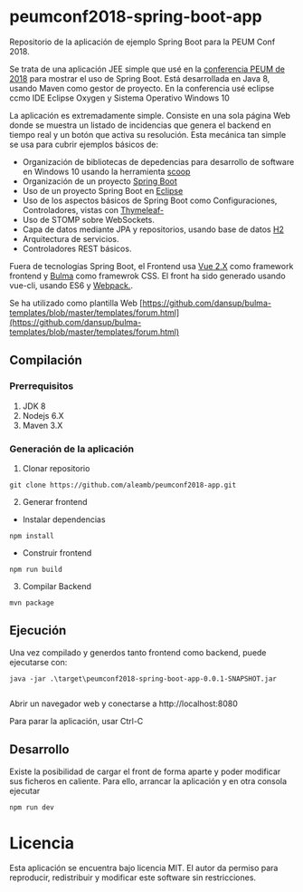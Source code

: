 # peumconf2018-spring-boot-app

Repositorio de la aplicación de ejemplo Spring Boot para la PEUM Conf 2018.

Se trata de una aplicación JEE simple que usé en la [conferencia PEUM de 2018](https://www.programaresunamierda.com/2018/07/peumconf-2018.html) para mostrar el uso de Spring Boot. 
Está desarrollada en Java 8, usando Maven como gestor de proyecto. En la conferencia usé eclipse ccmo IDE Eclipse Oxygen y Sistema Operativo Windows 10

La aplicación es extremadamente simple. Consiste en una sola página Web donde se muestra un listado de incidencias que genera el backend en tiempo real y un botón que activa su resolución.
Esta mecánica tan simple se usa para cubrir ejemplos básicos de:

- Organización de bibliotecas de depedencias para desarrollo de software en Windows 10 usando la herramienta [scoop](https://scoop.sh/)
- Organización de un proyecto [Spring Boot](https://spring.io/projects/spring-boot)
- Uso de un proyecto Spring Boot en [Eclipse](https://www.eclipse.org/)
- Uso de los aspectos básicos de Spring Boot como Configuraciones, Controladores, vistas con [Thymeleaf-](https://www.thymeleaf.org/)
- Uso de STOMP sobre WebSockets.
- Capa de datos mediante JPA y repositorios, usando base de datos [H2](http://www.h2database.com)
- Arquitectura de servicios.
- Controladores REST básicos.

Fuera de tecnologías Spring Boot, el Frontend usa [Vue 2.X](https://vuejs.org/) como framework frontend y [Bulma](https://bulma.io/) como framewrok CSS. El front ha sido generado usando vue-cli, usando ES6 y [Webpack.](https://webpack.js.org/).

Se ha utilizado como plantilla Web [https://github.com/dansup/bulma-templates/blob/master/templates/forum.html](https://github.com/dansup/bulma-templates/blob/master/templates/forum.html)

## Compilación

### Prerrequisitos

1. JDK 8
2. Nodejs 6.X
3. Maven 3.X

### Generación de la aplicación

1. Clonar repositorio

```
git clone https://github.com/aleamb/peumconf2018-app.git
```

2. Generar frontend

- Instalar dependencias

``` 
npm install
```
- Construir frontend

``` 
npm run build
```

3. Compilar Backend

```
mvn package
```

## Ejecución

Una vez compilado y generdos tanto frontend como backend, puede ejecutarse con:

```
java -jar .\target\peumconf2018-spring-boot-app-0.0.1-SNAPSHOT.jar


```

Abrir un navegador web y conectarse a http://localhost:8080

Para parar la aplicación, usar Ctrl-C

## Desarrollo

Existe la posibilidad de cargar el front de forma aparte y poder modificar sus ficheros en caliente. Para ello, arrancar la aplicación y en otra consola ejecutar 

```
npm run dev

```

# Licencia

Esta aplicación se encuentra bajo licencia MIT. 
El autor da permiso para reproducir, redistribuir y modificar este software sin restricciones.

